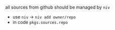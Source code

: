 
all sources from github should be managed by `niv`
* use `niv` -> `niv add owner/repo`
* in code `pkgs.sources.repo`